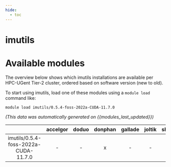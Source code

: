 ```yaml
---
hide:
  - toc
---
```


imutils
=======

# Available modules


The overview below shows which imutils installations are available per HPC-UGent Tier-2 cluster, ordered based on software version (new to old).

To start using imutils, load one of these modules using a `module load` command like:

```shell
module load imutils/0.5.4-foss-2022a-CUDA-11.7.0
```

*(This data was automatically generated on {{modules_last_updated}})*  

| |accelgor|doduo|donphan|gallade|joltik|shinx|
| :---: | :---: | :---: | :---: | :---: | :---: | :---: |
|imutils/0.5.4-foss-2022a-CUDA-11.7.0|-|-|x|-|-|-|
